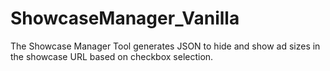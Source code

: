# ShowcaseManager_Vanilla
The Showcase Manager Tool generates JSON to hide and show ad sizes in the showcase URL based on checkbox selection.
